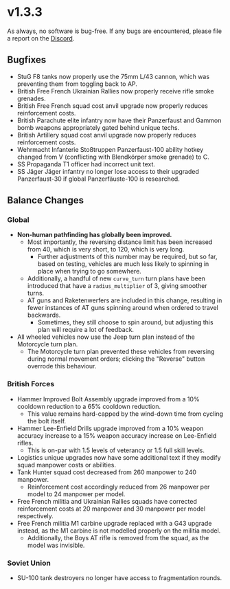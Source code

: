 # v1.3.3

As always, no software is bug-free. If any bugs are encountered, please file a report on the [Discord](https://discord.com/servers/stoklomolvi-development-studios-365319231946096644).

## Bugfixes

- StuG F8 tanks now properly use the 75mm L/43 cannon, which was preventing them from toggling back to AP.
- British Free French Ukrainian Rallies now properly receive rifle smoke grenades.
- British Free French squad cost anvil upgrade now properly reduces reinforcement costs.
- British Parachute elite infantry now have their Panzerfaust and Gammon bomb weapons appropriately gated behind unique techs.
- British Artillery squad cost anvil upgrade now properly reduces reinforcement costs.
- Wehrmacht Infanterie Stoßtruppen Panzerfaust-100 ability hotkey changed from V (conflicting with Blendkörper smoke grenade) to C.
- SS Propaganda T1 officer had incorrect unit text.
- SS Jäger Jäger infantry no longer lose access to their upgraded Panzerfaust-30 if global Panzerfäuste-100 is researched.

## Balance Changes

### Global

- **Non-human pathfinding has globally been improved.**
  - Most importantly, the reversing distance limit has been increased from 40, which is very short, to 120, which is very long.
    - Further adjustments of this number may be required, but so far, based on testing, vehicles are much less likely to spinning in place when trying to go somewhere.
  - Additionally, a handful of new `curve_turn` turn plans have been introduced that have a `radius_multiplier` of 3, giving smoother turns.
  - AT guns and Raketenwerfers are included in this change, resulting in fewer instances of AT guns spinning around when ordered to travel backwards.
    - Sometimes, they still choose to spin around, but adjusting this plan will require a lot of feedback.
- All wheeled vehicles now use the Jeep turn plan instead of the Motorcycle turn plan.
  - The Motorcycle turn plan prevented these vehicles from reversing during normal movement orders; clicking the "Reverse" button overrode this behaviour.

### British Forces

- Hammer Improved Bolt Assembly upgrade improved from a 10% cooldown reduction to a 65% cooldown reduction.
  - This value remains hard-capped by the wind-down time from cycling the bolt itself.
- Hammer Lee-Enfield Drills upgrade improved from a 10% weapon accuracy increase to a 15% weapon accuracy increase on Lee-Enfield rifles.
  - This is on-par with 1.5 levels of veterancy or 1.5 full skill levels.
- Logistics unique upgrades now have some additional text if they modify squad manpower costs or abilities.
- Tank Hunter squad cost decreased from 260 manpower to 240 manpower.
  - Reinforcement cost accordingly reduced from 26 manpower per model to 24 manpower per model.
- Free French militia and Ukrainian Rallies squads have corrected reinforcement costs at 20 manpower and 30 manpower per model respectively.
- Free French militia M1 carbine upgrade replaced with a G43 upgrade instead, as the M1 carbine is not modelled properly on the militia model.
  - Additionally, the Boys AT rifle is removed from the squad, as the model was invisible.

### Soviet Union

- SU-100 tank destroyers no longer have access to fragmentation rounds.
